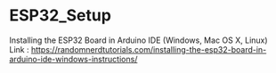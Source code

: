 # ESP32_Setup
Installing the ESP32 Board in Arduino IDE (Windows, Mac OS X, Linux)<br>
Link : https://randomnerdtutorials.com/installing-the-esp32-board-in-arduino-ide-windows-instructions/
